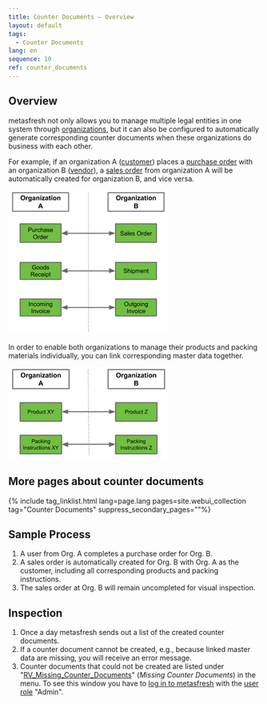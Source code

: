 ```yaml
---
title: Counter Documents – Overview
layout: default
tags:
  - Counter Documents
lang: en
sequence: 10
ref: counter_documents
---
```


## Overview
metasfresh not only allows you to manage multiple legal entities in one system through [organizations](Org_add_new_organization), but it can also be configured to automatically generate corresponding counter documents when these organizations do business with each other.

For example, if an organization A ([customer](New_business_partner_customer)) places a [purchase order](CreatePurchaseOrder) with an organization B ([vendor](New_business_partner_vendor)), a [sales order](SalesOrder_recording) from organization A will be automatically created for organization B, and vice versa.

<kbd><img src="assets/en_counter_documents.png" alt="Fig.: Counter Documents"></kbd>

In order to enable both organizations to manage their products and packing materials individually, you can link corresponding master data together.

<kbd><img src="assets/en_counter_documents_master_data.png" alt="Fig.: Counter Documents Master Data"></kbd>

## More pages about counter documents

{% include tag_linklist.html lang=page.lang pages=site.webui_collection tag="Counter Documents" suppress_secondary_pages=""%}

## Sample Process
1. A user from Org. A completes a purchase order for Org. B.
1. A sales order is automatically created for Org. B with Org. A as the customer, including all corresponding products and packing instructions.
1. The sales order at Org. B will remain uncompleted for visual inspection.

## Inspection
1. Once a day metasfresh sends out a list of the created counter documents.
1. If a counter document cannot be created, e.g., because linked master data are missing, you will receive an error message.
1. Counter documents that could not be created are listed under "[RV_Missing_Counter_Documents](Menu)" (*Missing Counter Documents*) in the menu. To see this window you have to [log in to metasfresh](Login) with the [user role](NewUserRole) "Admin".
